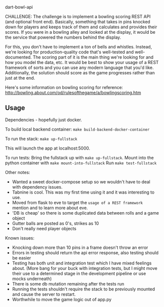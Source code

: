 dart-bowl-api

CHALLENGE:
The challenge is to implement a bowling scoring REST API (and optional front end). Basically, something that takes in pins knocked down for players and keeps track of them and calculates and provides their scores. If you were in a bowling alley and looked at the display, it would be the service that powered the numbers behind the display.

For this, you don't have to implement a ton of bells and whistles. Instead, we're looking for production-quality code that's well-tested and well-documented. The scoring part of it is the main thing we're looking for and how you model the data, etc. It would be best to show your usage of a REST framework of sorts and you can use any modern language that you'd like. Additionally, the solution should score as the game progresses rather than just at the end.

Here's some information on bowling scoring for reference:  
http://bowling.about.com/od/rulesofthegame/a/bowlingscoring.htm


## Usage
Dependencies - hopefully just docker.

To build local backend container:
`make build-backend-docker-container`

To run the stack:
`make up-fullstack`

This will launch the app at localhost:5000.

To run tests:
Bring the fullstack up with `make up-fullstack`.
Mount into the python container with `make mount-into-fullstack`
Run `make test-fullstack`


Other notes:
* Wanted a sweet docker-compose setup so we wouldn't have to deal with dependency issues.
* Tabnine is cool. This was my first time using it and it was interesting to use.
* Moved from flask to eve to target the `usage of a REST framework` mention and to learn more about eve.
* 'DB is cheap' so there is some duplicated data between rolls and a game object
* Gutter balls are posted as 0's, strikes as 10
* Don't really need player objects

Known issues:
* Knocking down more than 10 pins in a frame doesn't throw an error
* Errors in testing should return the api error response, also testing should be easier
* Testing has both unit and integration test which I have mixed feelings about.  (More bang for your buck with integration tests, but I might move their use to a determined stage in the development pipeline or use mocks underneath)
* There is some db mutation remaining after the tests run
* Running the tests shouldn't require the stack to be previously mounted and cause the server to restart.
* Worthwhile to move the game logic out of app.py

